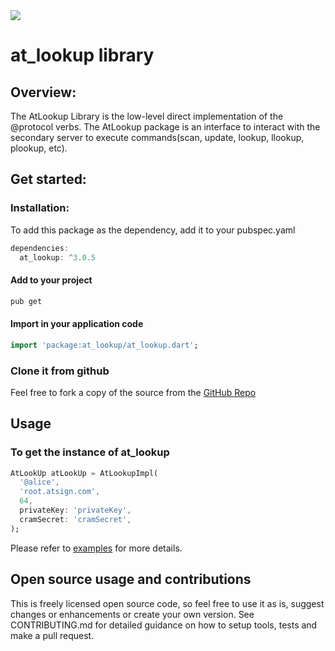 <img src="https://atsign.dev/assets/img/@platform_logo_grey.svg?sanitize=true">

# at_lookup library

## Overview:

The AtLookup Library is the low-level direct implementation of the @protocol verbs. The AtLookup package is an interface
to interact with the secondary server to execute commands(scan, update, lookup, llookup, plookup, etc).

## Get started:

### Installation:

To add this package as the dependency, add it to your pubspec.yaml

```dart  
dependencies:
  at_lookup: ^3.0.5
```

#### Add to your project

```sh
pub get 
```

#### Import in your application code

```dart
import 'package:at_lookup/at_lookup.dart';
```

### Clone it from github

Feel free to fork a copy of the source from the [GitHub Repo](https://github.com/atsign-foundation/at_libraries)

## Usage

### To get the instance of at_lookup

```dart
AtLookUp atLookUp = AtLookupImpl(
  '@alice',
  'root.atsign.com',
  64,
  privateKey: 'privateKey',
  cramSecret: 'cramSecret',
);
```
Please refer to [examples](https://github.com/atsign-foundation/at_libraries/blob/doc_at_lookup/at_lookup/example/bin/example.dart) for more details.

## Open source usage and contributions

This is freely licensed open source code, so feel free to use it as is, suggest changes or enhancements or create your
own version. See CONTRIBUTING.md for detailed guidance on how to setup tools, tests and make a pull request.